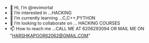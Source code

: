 - 👋 Hi, I’m @revimortal
- 👀 I’m interested in ...HACKING
- 🌱 I’m currently learning ...C,C++,PYTHON
- 💞️ I’m looking to collaborate on ... HACKING COURSES
- 📫 How to reach me ...CALL ME AT 6206293094 OR MAIL ME ON "HARSHKAPOOR62062@GMAIL.COM"

<!---
revimortal/revimortal is a ✨ special ✨ repository because its `README.md` (this file) appears on your GitHub profile.
You can click the Preview link to take a look at your changes.
--->
